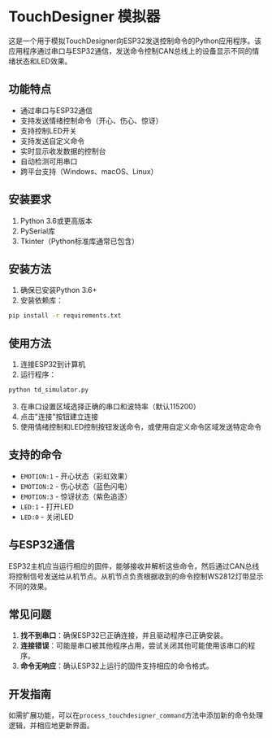 # TouchDesigner 模拟器

这是一个用于模拟TouchDesigner向ESP32发送控制命令的Python应用程序。该应用程序通过串口与ESP32通信，发送命令控制CAN总线上的设备显示不同的情绪状态和LED效果。

## 功能特点

- 通过串口与ESP32通信
- 支持发送情绪控制命令（开心、伤心、惊讶）
- 支持控制LED开关
- 支持发送自定义命令
- 实时显示收发数据的控制台
- 自动检测可用串口
- 跨平台支持（Windows、macOS、Linux）

## 安装要求

1. Python 3.6或更高版本
2. PySerial库
3. Tkinter（Python标准库通常已包含）

## 安装方法

1. 确保已安装Python 3.6+
2. 安装依赖库：

```bash
pip install -r requirements.txt
```

## 使用方法

1. 连接ESP32到计算机
2. 运行程序：

```bash
python td_simulator.py
```

3. 在串口设置区域选择正确的串口和波特率（默认115200）
4. 点击"连接"按钮建立连接
5. 使用情绪控制和LED控制按钮发送命令，或使用自定义命令区域发送特定命令

## 支持的命令

- `EMOTION:1` - 开心状态（彩虹效果）
- `EMOTION:2` - 伤心状态（蓝色闪电）
- `EMOTION:3` - 惊讶状态（紫色追逐）
- `LED:1` - 打开LED
- `LED:0` - 关闭LED

## 与ESP32通信

ESP32主机应当运行相应的固件，能够接收并解析这些命令，然后通过CAN总线将控制信号发送给从机节点。从机节点负责根据收到的命令控制WS2812灯带显示不同的效果。

## 常见问题

1. **找不到串口**：确保ESP32已正确连接，并且驱动程序已正确安装。
2. **连接错误**：可能是串口被其他程序占用，尝试关闭其他可能使用该串口的程序。
3. **命令无响应**：确认ESP32上运行的固件支持相应的命令格式。

## 开发指南

如需扩展功能，可以在`process_touchdesigner_command`方法中添加新的命令处理逻辑，并相应地更新界面。 